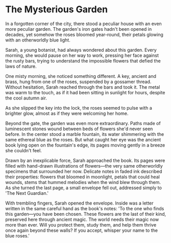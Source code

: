 # The Mysterious Garden

In a forgotten corner of the city, there stood a peculiar house with an even more peculiar garden. The garden's iron gates hadn't been opened in decades, yet somehow the roses bloomed year-round, their petals glowing with an otherworldly blue light.

Sarah, a young botanist, had always wondered about this garden. Every morning, she would pause on her way to work, pressing her face against the rusty bars, trying to understand the impossible flowers that defied the laws of nature.

One misty morning, she noticed something different. A key, ancient and brass, hung from one of the roses, suspended by a gossamer thread. Without hesitation, Sarah reached through the bars and took it. The metal was warm to the touch, as if it had been sitting in sunlight for hours, despite the cool autumn air.

As she slipped the key into the lock, the roses seemed to pulse with a brighter glow, almost as if they were welcoming her home.

Beyond the gate, the garden was even more extraordinary. Paths made of luminescent stones wound between beds of flowers she'd never seen before. In the center stood a marble fountain, its water shimmering with the same ethereal blue as the roses. But what caught her eye was the ancient book lying open on the fountain's edge, its pages moving gently in a breeze she couldn't feel.

Drawn by an inexplicable force, Sarah approached the book. Its pages were filled with hand-drawn illustrations of flowers—the very same otherworldly specimens that surrounded her now. Delicate notes in faded ink described their properties: flowers that bloomed in moonlight, petals that could heal wounds, stems that hummed melodies when the wind blew through them. As she turned the last page, a small envelope fell out, addressed simply to 'The Next Guardian.'

With trembling fingers, Sarah opened the envelope. Inside was a letter written in the same careful hand as the book's notes: 'To the one who finds this garden—you have been chosen. These flowers are the last of their kind, preserved here through ancient magic. The world needs their magic now more than ever. Will you protect them, study them, and help them thrive once again beyond these walls? If you accept, whisper your name to the blue roses.'